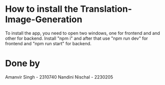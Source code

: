 # How to install the Translation-Image-Generation
To install the app, you need to open two windows, one for frontend and and other for backend. Install "npm i" and after that use "npm run dev" for frontend and "npm run start" for backend.

# Done by
Amanvir Singh - 2310740
Nandini Nischal - 2230205